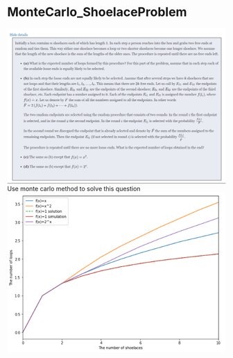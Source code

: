 # MonteCarlo_ShoelaceProblem
![imag](https://github.com/Kaizhang48/MonteCarlo_ShoelaceProblem/blob/master/pic.png?raw=true)
Use monte carlo method to solve this question 
![imag](https://github.com/Kaizhang48/MonteCarlo_ShoelaceProblem/blob/master/pic2.png?raw=true)
